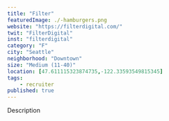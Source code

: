```yaml
---
title: "Filter"
featuredImage: ./-hamburgers.png
website: "https://filterdigital.com/"
twit: "FilterDigital"
inst: "filterdigital"
category: "F"
city: "Seattle"
neighborhood: "Downtown"
size: "Medium (11-40)"
location: [47.611115323874735,-122.33593549815345]
tags:
    - recruiter
published: true
---
```


Description
